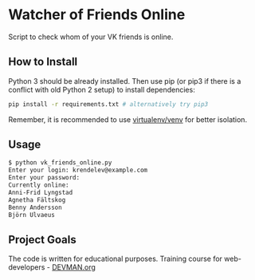 # Watcher of Friends Online

Script to check whom of your VK friends is online.

## How to Install

Python 3 should be already installed. Then use pip (or pip3 if there is a conflict with old Python 2 setup) to install dependencies:

```bash
pip install -r requirements.txt # alternatively try pip3
```

Remember, it is recommended to use [virtualenv/venv](https://devman.org/encyclopedia/pip/pip_virtualenv/) for better isolation.

## Usage

```bash
$ python vk_friends_online.py
Enter your login: krendelev@example.com
Enter your password:
Currently online:
Anni-Frid Lyngstad
Agnetha Fältskog
Benny Andersson
Björn Ulvaeus
```

## Project Goals

The code is written for educational purposes. Training course for web-developers - [DEVMAN.org](https://devman.org)
